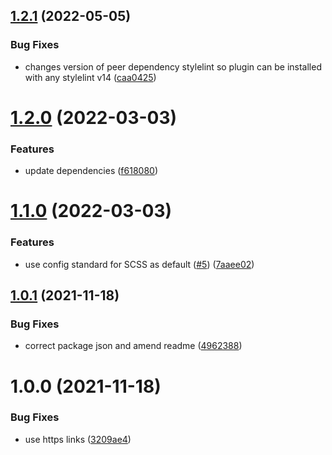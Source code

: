 ## [1.2.1](https://github.com/Netcentric/stylelint-config/compare/v1.2.0...v1.2.1) (2022-05-05)


### Bug Fixes

* changes version of peer dependency stylelint so plugin can be installed with any stylelint v14 ([caa0425](https://github.com/Netcentric/stylelint-config/commit/caa0425eaa51c81088f2003b3281a5bee1addaac))

# [1.2.0](https://github.com/Netcentric/stylelint-config/compare/v1.1.0...v1.2.0) (2022-03-03)


### Features

* update dependencies ([f618080](https://github.com/Netcentric/stylelint-config/commit/f618080b946dfc188695bef3b733432ce8a4e837))

# [1.1.0](https://github.com/Netcentric/stylelint-config/compare/v1.0.1...v1.1.0) (2022-03-03)


### Features

* use config standard for SCSS as default ([#5](https://github.com/Netcentric/stylelint-config/issues/5)) ([7aaee02](https://github.com/Netcentric/stylelint-config/commit/7aaee022279527ef01d987ab1431e0eed3feb914))

## [1.0.1](https://github.com/Netcentric/stylelint-config/compare/v1.0.0...v1.0.1) (2021-11-18)


### Bug Fixes

* correct package json and amend readme ([4962388](https://github.com/Netcentric/stylelint-config/commit/4962388d6e8410cc81b0dab894d5aed9a8d1eaeb))

# 1.0.0 (2021-11-18)


### Bug Fixes

* use https links ([3209ae4](https://github.com/Netcentric/stylelint-config/commit/3209ae4dc9ce26f46076685c8de58f6f960d1482))
